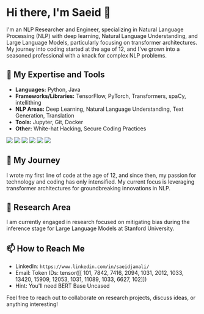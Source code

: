 # Hi there, I'm Saeid 👋

I'm an NLP Researcher and Engineer, specializing in Natural Language Processing (NLP) with deep learning, Natural Language Understanding, and Large Language Models, particularly focusing on transformer architectures. My journey into coding started at the age of 12, and I've grown into a seasoned professional with a knack for complex NLP problems. 
## 🧠 My Expertise and Tools

- **Languages:** Python, Java
- **Frameworks/Libraries:** TensorFlow, PyTorch, Transformers, spaCy, intellithing
- **NLP Areas:** Deep Learning, Natural Language Understanding, Text Generation, Translation
- **Tools:** Jupyter, Git, Docker
- **Other:** White-hat Hacking, Secure Coding Practices

![](https://img.shields.io/badge/Code-Python-informational?style=flat&logo=python&logoColor=white&color=2bbc8a)
![](https://img.shields.io/badge/Code-Java-informational?style=flat&logo=java&logoColor=white&color=2bbc8a)
![](https://img.shields.io/badge/Tool-TensorFlow-informational?style=flat&logo=tensorflow&logoColor=white&color=2bbc8a)
![](https://img.shields.io/badge/Tool-PyTorch-informational?style=flat&logo=pytorch&logoColor=white&color=2bbc8a)
![](https://img.shields.io/badge/Tool-Transformers-informational?style=flat&logo=huggingface&logoColor=white&color=2bbc8a)
![](https://img.shields.io/badge/Tool-intellithing-informational?style=flat&logo=intellithing&logoColor=white&color=2bbc8a)

<!-- Update these badges with your own stack -->
<!--
## 📈 GitHub Stats

<a href="https://github.com/Saeidjamali">
  <img align="center" src="https://github-readme-stats.vercel.app/api/top-langs/?username=Saeidjamali&hide=html&title_color=ffffff&text_color=c9cacc&icon_color=2bbc8a&bg_color=1d1f21" />
</a>
<a href="https://github.com/Saeidjamali">
  <img align="center" src="https://github-readme-stats.vercel.app/api?username=Saeidjamali&show_icons=true&line_height=27&count_private=true&title_color=ffffff&text_color=c9cacc&icon_color=2bbc8a&bg_color=1d1f21" alt="[Your Name]'s GitHub Stats" />
</a>
-->
## 🚀 My Journey

I wrote my first line of code at the age of 12, and since then, my passion for technology and coding has only intensified. My current focus is leveraging transformer architectures for groundbreaking innovations in NLP.

## 📝 Research Area

I am currently engaged in research focused on mitigating bias during the inference stage for Large Language Models at Stanford University.

## 📫 How to Reach Me

- LinkedIn: `https://www.linkedin.com/in/saeidjamali/`
- Email: Token IDs: tensor([[  101,  7842,  7416,  2094,  1031,  2012,  1033, 13420, 15909, 12053,
          1031, 11089,  1033,  6627,   102]])
- Hint: You'll need BERT Base Uncased

Feel free to reach out to collaborate on research projects, discuss ideas, or anything interesting!

<!--
**[YourGitHubUsername]/[YourGitHubUsername]** is a ✨ _special_ ✨ repository because its `README.md` (this file) appears on your GitHub profile.
-->
